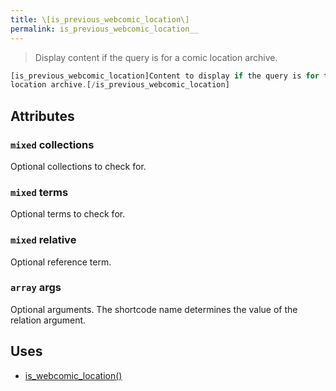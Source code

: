 ```yaml
---
title: \[is_previous_webcomic_location\]
permalink: is_previous_webcomic_location__
---
```


> Display content if the query is for a comic location archive.

```php
[is_previous_webcomic_location]Content to display if the query is for the previous comic
location archive.[/is_previous_webcomic_location]
```

## Attributes

### `mixed` collections
Optional collections to check for.

### `mixed` terms
Optional terms to check for.

### `mixed` relative
Optional reference term.

### `array` args
Optional arguments. The shortcode name determines the
value of the relation argument.

## Uses
- [is_webcomic_location()](is_webcomic_location())
